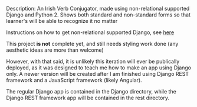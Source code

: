 Description: An Irish Verb Conjugator, made using non-relational supported Django and Python 2. Shows both standard
and non-standard forms so that learner's will be able to recognize it no matter 

Instructions on how to get non-relational supported Django, see [here](https://django-mongodb-engine.readthedocs.org/en/latest/topics/setup.html)

This project **is not** complete yet, and still needs styling work done (any aesthetic ideas are more than welcome)

However, with that said, it is unlikely this iteration will ever be publically deployed, as it was designed to teach me 
how to make an app using Django only. A newer version will be created after I am finished using Django REST
framework and a JavaScript framework (likely Angular).

The regular Django app is contained in the Django directory, while the Django REST framework app will be contained in the rest directory.
